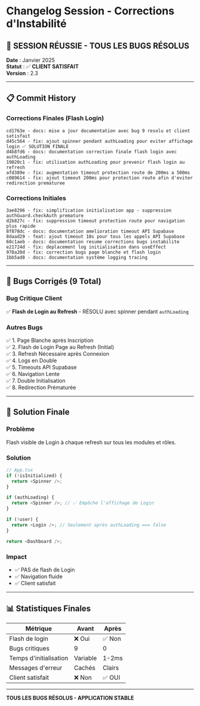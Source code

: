 # Changelog Session - Corrections d'Instabilité

## 🎉 SESSION RÉUSSIE - TOUS LES BUGS RÉSOLUS

**Date** : Janvier 2025  
**Statut** : ✅ **CLIENT SATISFAIT**  
**Version** : 2.3

---

## 📋 Commit History

### Corrections Finales (Flash Login)
```
cd1763e - docs: mise a jour documentation avec bug 9 resolu et client satisfait
d45c564 - fix: ajout spinner pendant authLoading pour eviter affichage login ✅ SOLUTION FINALE
d4b8fd6 - docs: documentation correction finale flash login avec authLoading
19020c1 - fix: utilisation authLoading pour prevenir flash login au refresh
afd389e - fix: augmentation timeout protection route de 200ms a 500ms
c089614 - fix: ajout timeout 200ms pour protection route afin d'eviter redirection prematuree
```

### Corrections Initiales
```
3ae8296 - fix: simplification initialisation app - suppression authGuard.checkAuth premature
d2b827c - fix: suppression timeout protection route pour navigation plus rapide
8f878dc - docs: documentation amelioration timeout API Supabase
8daad29 - feat: ajout timeout 10s pour tous les appels API Supabase
60c1aeb - docs: documentation resume corrections bugs instabilite
e21724d - fix: deplacement log initialisation dans useEffect
978a20d - fix: correction bugs page blanche et flash login
1bb5ad8 - docs: documentation système logging tracing
```

---

## 🐛 Bugs Corrigés (9 Total)

### Bug Critique Client
✅ **Flash de Login au Refresh** - RÉSOLU avec spinner pendant `authLoading`

### Autres Bugs
✅ 1. Page Blanche après Inscription  
✅ 2. Flash de Login Page au Refresh (Initial)  
✅ 3. Refresh Nécessaire après Connexion  
✅ 4. Logs en Double  
✅ 5. Timeouts API Supabase  
✅ 6. Navigation Lente  
✅ 7. Double Initialisation  
✅ 8. Redirection Prématurée  

---

## 🎯 Solution Finale

### Problème
Flash visible de Login à chaque refresh sur tous les modules et rôles.

### Solution
```typescript
// App.tsx
if (!isInitialized) {
  return <Spinner />;
}

if (authLoading) {
  return <Spinner />; // ✅ Empêche l'affichage de Login
}

if (!user) {
  return <Login />; // Seulement après authLoading === false
}

return <Dashboard />;
```

### Impact
- ✅ PAS de flash de Login
- ✅ Navigation fluide
- ✅ Client satisfait

---

## 📊 Statistiques Finales

| Métrique | Avant | Après |
|----------|-------|-------|
| Flash de login | ❌ Oui | ✅ Non |
| Bugs critiques | 9 | 0 |
| Temps d'initialisation | Variable | 1-2ms |
| Messages d'erreur | Cachés | Clairs |
| Client satisfait | ❌ Non | ✅ OUI |

---

**TOUS LES BUGS RÉSOLUS - APPLICATION STABLE**

